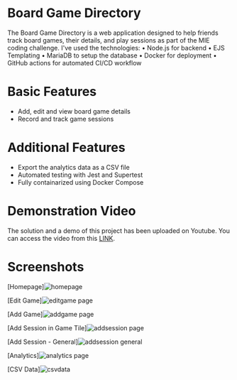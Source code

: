 Board Game Directory
=====

The Board Game Directory is a web application designed to help friends track board games, their details, and play sessions as part of the MIE coding challenge. I've used the technologies:
•	Node.js for backend
•	EJS Templating
•	MariaDB to setup the database
•	Docker for deployment
•	GitHub actions for automated CI/CD workflow

Basic Features
=====

* Add, edit and view board game details
* Record and track game sessions

Additional Features
=====

* Export the analytics data as a CSV file
* Automated testing with Jest and Supertest
* Fully containarized using Docker Compose

Demonstration Video
=====

The solution and a demo of this project has been uploaded on Youtube. You can access the video from this [LINK](https://youtu.be/CrqbiXF24p8).

Screenshots
=====

[Homepage]![homepage](https://github.com/user-attachments/assets/4a10760c-f1a4-45c7-87cc-1f34dbdff2e8)

[Edit Game]![editgame page](https://github.com/user-attachments/assets/92003b96-acbb-4c56-b9b0-2b2bff4528be)

[Add Game]![addgame page](https://github.com/user-attachments/assets/1ea19961-4dc8-41d0-904e-bee4051bf885)

[Add Session in Game Tile]![addsession page](https://github.com/user-attachments/assets/aeea560a-db84-4c47-91ad-86e0033f23b4)

[Add Session - General]![addsession general](https://github.com/user-attachments/assets/9990dc14-4cdb-4fbf-a711-4ceeb2a5919d)

[Analytics]![analytics page](https://github.com/user-attachments/assets/28bdfcaa-af3d-49e1-9fb2-137afa27faaf)

[CSV Data]![csvdata](https://github.com/user-attachments/assets/0c128df3-b5f7-4b35-a20a-232e2b9d25b7)
